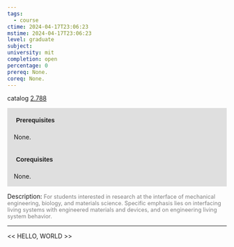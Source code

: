 ```yaml
---
tags:
  - course
ctime: 2024-04-17T23:06:23
mstime: 2024-04-17T23:06:23
level: graduate
subject: 
university: mit
completion: open
percentage: 0
prereq: None.
coreq: None.
---
```


catalog [2.788](http://student.mit.edu/catalog/m2b.html#2.788)

<span style="display: block; padding: 15px; background-color: rgb(100, 100, 100, 0.2);"><font id="m_prereq1940_0" style="display: block; font-family: Arial, sans-serif; font-weight: bold; padding: 5px">Prerequisites</font><br><span id="prereq1940_0">None.</span></span>
<span style="display: block; padding: 15px; background-color: rgb(100, 100, 100, 0.2);"><font id="m_coreq1940_0" style="display: block; font-family: Arial, sans-serif; font-weight: bold; padding: 5px">Corequisites</font><br><span id="coreq1940_0">None.</span></span>

<font style="">Description:</font>
<font style="color: grey; font-size: 0.8rem;">For students interested in research at the interface of mechanical engineering, biology, and materials science. Specific emphasis lies on interfacing living systems with engineered materials and devices, and on engineering living system behavior.</font>



---

<< HELLO, WORLD >>
